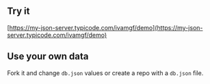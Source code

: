 ## Try it

[https://my-json-server.typicode.com/ivamgf/demo](https://my-json-server.typicode.com/ivamgf/demo)

## Use your own data

Fork it and change `db.json` values or create a repo with a `db.json` file.
